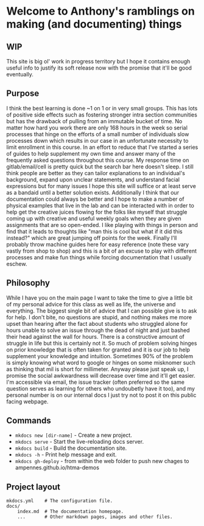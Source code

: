 # Welcome to Anthony's ramblings on making (and documenting) things

## WIP
This site is big ol' work in progress territory but I hope it contains enough useful info to justify its soft release now with the promise that it'll be good eventually.

## Purpose
I think the best learning is done ~1 on 1 or in very small groups.  This has lots of positive side effects such as fostering stronger intra section communities but has the drawback of pulling from an immutable bucket of time.  No matter how hard you work there are only 168 hours in the week so serial processes that hinge on the efforts of a small number of individuals slow processes down which results in our case in an unfortunate necessity to limit enrollment in this course.  In an effort to reduce that I've started a series of guides to help supplement my own time and answer many of the frequently asked questions throughout this course.  My response time on gitlab/email/cell is pretty quick but the search bar here doesn't sleep.  I still think people are better as they can tailor explanations to an individual's background, expand upon unclear statements, and understand facial expressions but for many issues I hope this site will suffice or at least serve as a bandaid until a better solution exists.  Additionally I think that our documentation could always be better and I hope to make a number of physical examples that live in the lab and can be interacted with in order to help get the creative juices flowing for the folks like myself that struggle coming up with creative and useful weekly goals when they are given assignments that are so open-ended.  I like playing with things in person and find that it leads to thoughts like "man this is cool but what if it did this instead?" which are great jumping off points for the week.  Finally I'll probably throw machine guides here for easy reference (note these vary vastly from shop to shop) and this is a bit of an excuse to play with different processes and make fun things while forcing documentation that I usually eschew.

## Philosophy
While I have you on the main page I want to take the time to give a little bit of my personal advice for this class as well as life, the universe and everything.  The biggest single bit of advice that I can possible give is to ask for help.  I don't bite, no questions are stupid, and nothing makes me more upset than hearing after the fact about students who struggled alone for hours unable to solve an issue through the dead of night and just bashed their head against the wall for hours.  There is a constructive amount of struggle in life but this is certainly not it.  So much of problem solving hinges on prior knowledge that is often taken for granted and it is our job to help supplement your knowledge and intuition.  Sometimes 90% of the problem is simply knowing what word to google or hinges on some misknomer such as thinking that mil is short for millimeter.  Anyway please just speak up, I promise the social awkwardness will decrease over time and it'll get easier.  I'm accessible via email, the issue tracker (often preferred so the same question serves as learning for others who undoubetly have it too), and my personal number is on our internal docs I just try not to post it on this public facing webpage.






## Commands

* `mkdocs new [dir-name]` - Create a new project.
* `mkdocs serve` - Start the live-reloading docs server.
* `mkdocs build` - Build the documentation site.
* `mkdocs -h` - Print help message and exit.
* `mkdocs gh-deploy` - from within the web folder to push new chages to ampennes.github.io/htma-demos

## Project layout

    mkdocs.yml    # The configuration file.
    docs/
        index.md  # The documentation homepage.
        ...       # Other markdown pages, images and other files.

<!-- Google tag (gtag.js) -->
<script async src="https://www.googletagmanager.com/gtag/js?id=G-YT7Z6VQ5M4"></script>
<script>
  window.dataLayer = window.dataLayer || [];
  function gtag(){dataLayer.push(arguments);}
  gtag('js', new Date());

  gtag('config', 'G-YT7Z6VQ5M4');
</script>